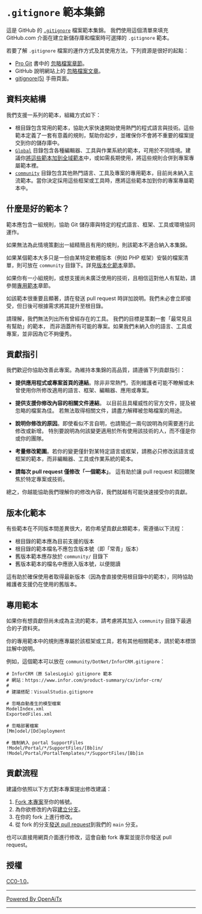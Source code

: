 # `.gitignore` 範本集錦

這是 GitHub 的 [`.gitignore`][man] 檔案範本集錦。
我們使用這個清單來填充 GitHub.com 介面在建立新儲存庫和檔案時可選擇的 `.gitignore` 範本。

若要了解 `.gitignore` 檔案的運作方式及其使用方法，下列資源是很好的起點：

- [Pro Git][progit] 書中的 [忽略檔案章節][chapter]。
- GitHub 說明網站上的 [忽略檔案文章][help]。
- [gitignore(5)][man] 手冊頁面。

[man]: https://git-scm.com/docs/gitignore
[help]: https://help.github.com/articles/ignoring-files
[chapter]: https://git-scm.com/book/en/v2/Git-Basics-Recording-Changes-to-the-Repository#_ignoring
[progit]: https://git-scm.com/book

## 資料夾結構

我們支援一系列的範本，組織方式如下：

- 根目錄包含常用的範本，協助大家快速開始使用熱門的程式語言與技術。這些範本定義了一套有意義的規則，幫助你起步，並確保你不會將不重要的檔案提交到你的儲存庫中。
- [`Global`](./Global) 目錄包含各種編輯器、工具與作業系統的範本，可用於不同情境。建議你[將這些範本加到全域範本](https://docs.github.com/en/get-started/getting-started-with-git/ignoring-files#configuring-ignored-files-for-all-repositories-on-your-computer)中，或如需長期使用，將這些規則合併到專案專屬範本裡。
- [`community`](./community) 目錄包含其他熱門語言、工具及專案的專用範本，目前尚未納入主流範本。當你決定採用這些框架或工具時，應將這些範本加到你的專案專屬範本中。

## 什麼是好的範本？

範本應包含一組規則，協助 Git 儲存庫與特定的程式語言、框架、工具或環境協同運作。

如果無法為此情境策劃出一組精簡且有用的規則，則該範本不適合納入本集錦。

如果某個範本大多只是一份由某特定軟體版本（例如 PHP 框架）安裝的檔案清單，則可放在 `community` 目錄下。詳見[版本化範本](#versioned-templates)章節。

如果你有一小組規則，或想支援尚未廣泛使用的技術，且相信這對他人有幫助，請參閱[專用範本](#specialized-templates)章節。

如該範本很重要且顯著，請在發送 pull request 時詳加說明。我們未必會立即接受，但日後可根據需求將其提升至根目錄。

請理解，我們無法列出所有曾經存在的工具。
我們的目標是策劃一套「最常見且有幫助」的範本，
而非涵蓋所有可能的專案。如果我們未納入你的語言、工具或專案，並非因為它不夠優秀。

## 貢獻指引

我們歡迎你協助改善此專案。為維持本集錦的高品質，請遵循下列貢獻指引：

- **提供應用程式或專案首頁的連結**。除非非常熱門，否則維護者可能不瞭解或未曾使用你所修改適用的語言、框架、編輯器、應用或專案。

- **提供支援你修改內容的相關文件連結**。
  以目前且具權威性的官方文件，提及被忽略的檔案為佳。
  若無法取得相關文件，請盡力解釋被忽略檔案的用途。

- **說明你修改的原因**。即使看似不言自明，也請簡述一兩句說明為何需要進行此修改或新增。
  特別要說明為何該變更適用於所有使用該技術的人，而不僅是你或你的團隊。

- **考量修改範圍**。若你的變更僅針對某特定語言或框架，請務必只修改該語言或框架的範本，而非編輯器、工具或作業系統的範本。

- **請每次 pull request 僅修改「一個範本」**。
  這有助於讓 pull request 和回饋聚焦於特定專案或技術。

總之，你越能協助我們理解你的修改內容，我們就越有可能快速接受你的貢獻。

## 版本化範本

有些範本在不同版本間差異很大，若你希望貢獻此類範本，需遵循以下流程：

- 根目錄的範本應為目前支援的版本
- 根目錄的範本檔名不應包含版本號（即「常青」版本）
- 舊版本範本應存放於 `community/` 目錄下
- 舊版本範本的檔名中應嵌入版本號，以便閱讀

這有助於確保使用者取得最新版本（因為會直接使用根目錄中的範本），同時協助維護者支援仍在使用的舊版本。

## 專用範本

如果你有想貢獻但尚未成為主流的範本，請考慮將其加入 `community` 目錄下最適合的子資料夾。

你的專用範本中的規則應專屬於該框架或工具，若有其他相關範本，請於範本標頭註解中說明。

例如，這個範本可以放在 `community/DotNet/InforCRM.gitignore`：

```
# InforCRM（原 SalesLogix）gitignore 範本
# 網站：https://www.infor.com/product-summary/cx/infor-crm/
#
# 建議搭配：VisualStudio.gitignore

# 忽略自動產生的模型檔案
ModelIndex.xml
ExportedFiles.xml

# 忽略部署檔案
[Mm]odel/[Dd]eployment

# 強制納入 portal SupportFiles
!Model/Portal/*/SupportFiles/[Bb]in/
!Model/Portal/PortalTemplates/*/SupportFiles/[Bb]in
```

## 貢獻流程

建議你依照以下方式對本專案提出修改建議：

1. [Fork 本專案][fork]至你的帳號。
2. 為你欲修改的內容[建立分支][branch]。
3. 在你的 fork 上進行修改。
4. 從 fork 的分支[發送 pull request][pr]到我們的 `main` 分支。

也可以直接用網頁介面進行修改，這會自動 fork 專案並提示你發送 pull request。

[fork]: https://help.github.com/articles/fork-a-repo/
[branch]: https://help.github.com/articles/creating-and-deleting-branches-within-your-repository
[pr]: https://help.github.com/articles/using-pull-requests/

## 授權

[CC0-1.0](./LICENSE)。

---

[Powered By OpenAiTx](https://github.com/OpenAiTx/OpenAiTx)

---